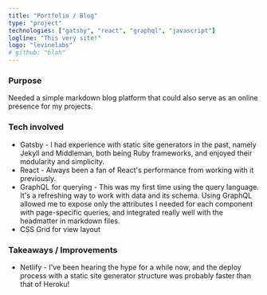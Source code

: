 ```yaml
---
title: "Portfolio / Blog"
type: "project"
technologies: ["gatsby", "react", "graphql", "javascript"]
logline: "This very site!"
logo: "levinelabs"
# github: "blah"
---
```


### Purpose

Needed a simple markdown blog platform that could also serve as an online presence for my projects.


### Tech involved

- Gatsby - I had experience with static site generators in the past, namely Jekyll and Middleman, both being Ruby frameworks, and enjoyed their modularity and simplicity.
- React - Always been a fan of React's performance from working with it previously.
- GraphQL for querying - This was my first time using the query language. It's a refreshing way to work with data and its schema. Using GraphQL allowed me to expose only the attributes I needed for each component with page-specific queries, and integrated really well with the headmatter in markdown files.
- CSS Grid for view layout

###  Takeaways / Improvements

- Netlify - I've been hearing the hype for a while now, and the deploy process with a static site generator structure was probably faster than that of Heroku! 